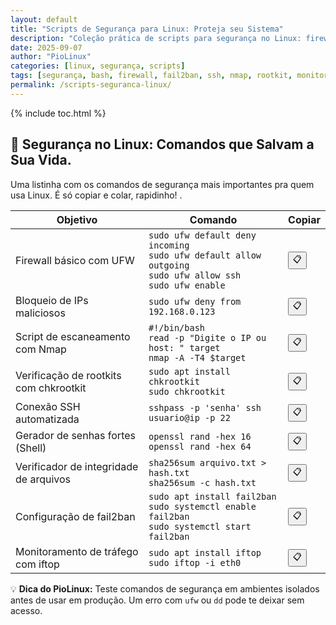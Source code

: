 ```yaml
---
layout: default
title: "Scripts de Segurança para Linux: Proteja seu Sistema"
description: "Coleção prática de scripts para segurança no Linux: firewall, bloqueio de IP, detecção de rootkits, SSH seguro, fail2ban, nmap."
date: 2025-09-07
author: "PioLinux"
categories: [linux, segurança, scripts]
tags: [segurança, bash, firewall, fail2ban, ssh, nmap, rootkit, monitoramento]
permalink: /scripts-seguranca-linux/
---
```




{% include toc.html %}



<section>
<h2>🐧 Segurança no Linux: Comandos que Salvam a Sua Vida.</h2>

<p>Uma listinha com os comandos de segurança mais importantes pra quem usa Linux. É só copiar e colar, rapidinho!
.</p>

<table class="evergreen-table">
  <thead>
    <tr>
      <th>Objetivo</th>
      <th>Comando</th>
      <th>Copiar</th>
    </tr>
  </thead>
  <tbody>
    <tr>
      <td data-label="Objetivo">Firewall básico com UFW</td>
      <td data-label="Comando"><code>sudo ufw default deny incoming
sudo ufw default allow outgoing
sudo ufw allow ssh
sudo ufw enable</code></td>
      <td data-label="Copiar"><button class="copy-btn" data-cmd="sudo ufw default deny incoming%0Asudo ufw default allow outgoing%0Asudo ufw allow ssh%0Asudo ufw enable">📋</button></td>
    </tr>
    <tr>
      <td data-label="Objetivo">Bloqueio de IPs maliciosos</td>
      <td data-label="Comando"><code>sudo ufw deny from 192.168.0.123</code></td>
      <td data-label="Copiar"><button class="copy-btn" data-cmd="sudo ufw deny from 192.168.0.123">📋</button></td>
    </tr>
    <tr>
      <td data-label="Objetivo">Script de escaneamento com Nmap</td>
      <td data-label="Comando"><code>#!/bin/bash
read -p "Digite o IP ou host: " target
nmap -A -T4 $target</code></td>
      <td data-label="Copiar"><button class="copy-btn" data-cmd="#!/bin/bash%0Aread -p &quot;Digite o IP ou host: &quot; target%0Anmap -A -T4 $target">📋</button></td>
    </tr>
    <tr>
      <td data-label="Objetivo">Verificação de rootkits com chkrootkit</td>
      <td data-label="Comando"><code>sudo apt install chkrootkit
sudo chkrootkit</code></td>
      <td data-label="Copiar"><button class="copy-btn" data-cmd="sudo apt install chkrootkit%0Asudo chkrootkit">📋</button></td>
    </tr>
    <tr>
      <td data-label="Objetivo">Conexão SSH automatizada</td>
      <td data-label="Comando"><code>sshpass -p 'senha' ssh usuario@ip -p 22</code></td>
      <td data-label="Copiar"><button class="copy-btn" data-cmd="sshpass -p 'senha' ssh usuario@ip -p 22">📋</button></td>
    </tr>
    <tr>
      <td data-label="Objetivo">Gerador de senhas fortes (Shell)</td>
      <td data-label="Comando"><code>openssl rand -hex 16
openssl rand -hex 64</code></td>
      <td data-label="Copiar"><button class="copy-btn" data-cmd="openssl rand -hex 16%0Aopenssl rand -hex 64">📋</button></td>
    </tr>
    <tr>
      <td data-label="Objetivo">Verificador de integridade de arquivos</td>
      <td data-label="Comando"><code>sha256sum arquivo.txt > hash.txt
sha256sum -c hash.txt</code></td>
      <td data-label="Copiar"><button class="copy-btn" data-cmd="sha256sum arquivo.txt > hash.txt%0Asha256sum -c hash.txt">📋</button></td>
    </tr>
    <tr>
      <td data-label="Objetivo">Configuração de fail2ban</td>
      <td data-label="Comando"><code>sudo apt install fail2ban
sudo systemctl enable fail2ban
sudo systemctl start fail2ban</code></td>
      <td data-label="Copiar"><button class="copy-btn" data-cmd="sudo apt install fail2ban%0Asudo systemctl enable fail2ban%0Asudo systemctl start fail2ban">📋</button></td>
    </tr>
    <tr>
      <td data-label="Objetivo">Monitoramento de tráfego com iftop</td>
      <td data-label="Comando"><code>sudo apt install iftop
sudo iftop -i eth0</code></td>
      <td data-label="Copiar"><button class="copy-btn" data-cmd="sudo apt install iftop%0Asudo iftop -i eth0">📋</button></td>
    </tr>
  </tbody>
</table>

<!-- Dica final (opcional, mas recomendada) -->
<div class="dica-final">
  💡 <strong>Dica do PioLinux:</strong> Teste comandos de segurança em ambientes isolados antes de usar em produção. Um erro com <code>ufw</code> ou <code>dd</code> pode te deixar sem acesso. 
</div>


</section>


<script>
document.addEventListener('click', function(e) {
  if (e.target.matches('.copy-btn')) {
    const cmd = e.target.dataset.cmd;
    if (cmd) {
      const formatted = cmd
        .replace(/%0A/g, '\n')
        .replace(/%22/g, '"')
        .replace(/%3E/g, '>')
        .replace(/%26/g, '&');
      navigator.clipboard.writeText(formatted).then(() => {
        const original = e.target.textContent;
        e.target.textContent = '✓';
        setTimeout(() => e.target.textContent = original, 1200);
      });
    }
  }
});
</script>

